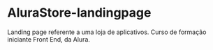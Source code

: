 # AluraStore-landingpage
Landing page referente a uma loja de aplicativos. Curso de formação iniciante Front End, da Alura.
